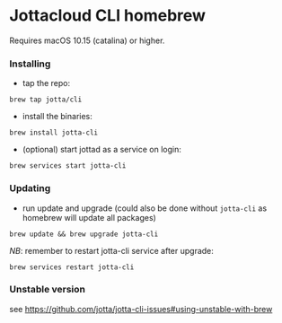 # Jottacloud CLI homebrew 

Requires macOS 10.15 (catalina) or higher.

### Installing

- tap the repo:

```brew tap jotta/cli```

- install the binaries:

```brew install jotta-cli```

- (optional) start jottad as a service on login:

```brew services start jotta-cli```

### Updating

- run update and upgrade (could also be done without `jotta-cli`
  as homebrew will update all packages)

```brew update && brew upgrade jotta-cli```

_NB_: remember to restart jotta-cli service after upgrade:

```brew services restart jotta-cli```


### Unstable version

see https://github.com/jotta/jotta-cli-issues#using-unstable-with-brew

